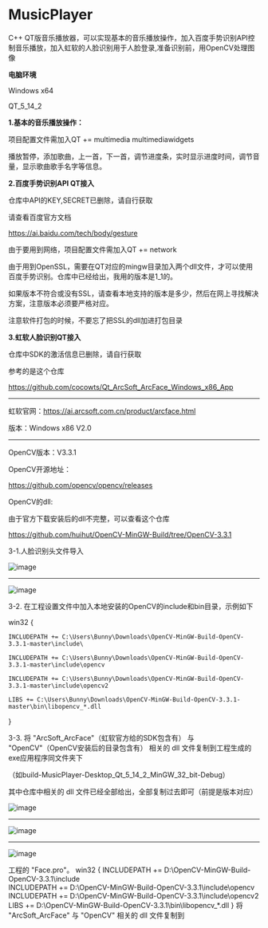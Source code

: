 # MusicPlayer
C++ QT版音乐播放器，可以实现基本的音乐播放操作，加入百度手势识别API控制音乐播放，加入虹软的人脸识别用于人脸登录,准备识别前，用OpenCV处理图像





**电脑环境**

Windows x64

QT_5_14_2

**1.基本的音乐播放操作：**

项目配置文件需加入QT       += multimedia multimediawidgets


播放暂停，添加歌曲，上一首，下一首，调节进度条，实时显示进度时间，调节音量，显示歌曲歌手名字等信息。



**2.百度手势识别API  QT接入**


仓库中API的KEY,SECRET已删除，请自行获取

请查看百度官方文档

https://ai.baidu.com/tech/body/gesture

由于要用到网络，项目配置文件需加入QT       += network

由于用到OpenSSL，需要在QT对应的mingw目录加入两个dll文件，才可以使用百度手势识别。仓库中已经给出，我用的版本是1_1的。

如果版本不符合或没有SSL，请查看本地支持的版本是多少，然后在网上寻找解决方案，注意版本必须要严格对应。

注意软件打包的时候，不要忘了把SSL的dll加进打包目录




**3.虹软人脸识别QT接入**

仓库中SDK的激活信息已删除，请自行获取

参考的是这个仓库

https://github.com/cocowts/Qt_ArcSoft_ArcFace_Windows_x86_App

--------------------------------------------------------------------------------

虹软官网：https://ai.arcsoft.com.cn/product/arcface.html

版本：Windows x86 V2.0

-----------------------------------------------------------------------------------

OpenCV版本：V3.3.1

OpenCV开源地址：

https://github.com/opencv/opencv/releases

OpenCV的dll:

由于官方下载安装后的dll不完整，可以查看这个仓库

https://github.com/huihut/OpenCV-MinGW-Build/tree/OpenCV-3.3.1




3-1.人脸识别头文件导入

![image](https://user-images.githubusercontent.com/57706599/190042771-6bbf8dba-20e2-467d-9896-9db71b2e35d4.png)

-----------------------------------------------------------------------------------------------------------------

![image](https://user-images.githubusercontent.com/57706599/190043767-17fe6840-bf55-4bbb-a2a6-21eec546f023.png)



3-2. 在工程设置文件中加入本地安装的OpenCV的include和bin目录，示例如下


win32 {

    INCLUDEPATH += C:\Users\Bunny\Downloads\OpenCV-MinGW-Build-OpenCV-3.3.1-master\include\

    INCLUDEPATH += C:\Users\Bunny\Downloads\OpenCV-MinGW-Build-OpenCV-3.3.1-master\include\opencv

    INCLUDEPATH += C:\Users\Bunny\Downloads\OpenCV-MinGW-Build-OpenCV-3.3.1-master\include\opencv2

    LIBS += C:\Users\Bunny\Downloads\OpenCV-MinGW-Build-OpenCV-3.3.1-master\bin\libopencv_*.dll

}


3-3. 将 "ArcSoft_ArcFace"（虹软官方给的SDK包含有） 与 "OpenCV"（OpenCV安装后的目录包含有） 相关的 dll 文件复制到工程生成的exe应用程序同文件夹下
  
（如build-MusicPlayer-Desktop_Qt_5_14_2_MinGW_32_bit-Debug）

其中仓库中相关的 dll 文件已经全部给出，全部复制过去即可（前提是版本对应）



![image](https://user-images.githubusercontent.com/57706599/190067897-a85b27cd-fc06-4a9b-9437-9cf9536b0f9f.png)


----------------------------------------------------------

![image](https://user-images.githubusercontent.com/57706599/190067990-17d8cb95-50f8-49ad-9085-9e323f011644.png)

---------------------------------------------------------

![image](https://user-images.githubusercontent.com/57706599/190068543-6c3b5db9-30c6-4f74-a646-a9ef62515dc1.png)


工程的 "Face.pro"。
win32 {
INCLUDEPATH += D:\OpenCV-MinGW-Build-OpenCV-3.3.1\include\
INCLUDEPATH += D:\OpenCV-MinGW-Build-OpenCV-3.3.1\include\opencv
INCLUDEPATH += D:\OpenCV-MinGW-Build-OpenCV-3.3.1\include\opencv2
LIBS += D:\OpenCV-MinGW-Build-OpenCV-3.3.1\bin\libopencv_*.dll
}
将 "ArcSoft_ArcFace" 与 "OpenCV" 相关的 dll 文件复制到
